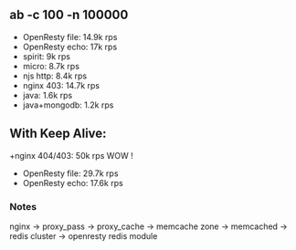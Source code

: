 
## ab -c 100 -n 100000

+ OpenResty file: 14.9k rps
+ OpenResty echo: 17k rps
+ spirit: 9k rps
+ micro: 8.7k rps
+ njs http: 8.4k rps
+ nginx 403: 14.7k rps
+ java: 1.6k rps
+ java+mongodb: 1.2k rps


## With Keep Alive:

  +nginx 404/403: 50k rps WOW !
  + OpenResty file: 29.7k rps
  + OpenResty echo: 17.6k rps


### Notes

nginx -> proxy_pass -> proxy_cache -> memcache zone -> memcached -> redis cluster -> openresty redis module
